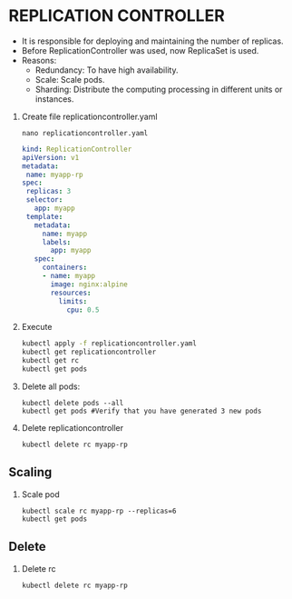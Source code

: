 # REPLICATION CONTROLLER

- It is responsible for deploying and maintaining the number of replicas.
- Before ReplicationController was used, now ReplicaSet is used.
- Reasons:
  - Redundancy: To have high availability.
  - Scale: Scale pods.
  - Sharding: Distribute the computing processing in different units or instances.

1. Create file replicationcontroller.yaml

    ```console
    nano replicationcontroller.yaml
    ```

    ```yaml
    kind: ReplicationController
    apiVersion: v1
    metadata:
     name: myapp-rp
    spec:
     replicas: 3
     selector:
       app: myapp
     template:
       metadata:
         name: myapp
         labels:
           app: myapp
       spec:
         containers:
         - name: myapp
           image: nginx:alpine
           resources:
             limits:
               cpu: 0.5
    ```

2. Execute

    ```bash
    kubectl apply -f replicationcontroller.yaml
    kubectl get replicationcontroller
    kubectl get rc
    kubectl get pods
    ```

3. Delete all pods:

    ```console
    kubectl delete pods --all
    kubectl get pods #Verify that you have generated 3 new pods
    ```

4. Delete replicationcontroller

    ```console
    kubectl delete rc myapp-rp
    ```

## Scaling

1. Scale pod

    ```console
    kubectl scale rc myapp-rp --replicas=6
    kubectl get pods
    ```

## Delete

1. Delete rc

    ```console
    kubectl delete rc myapp-rp
    ```
